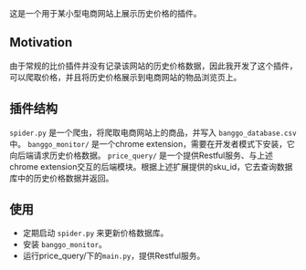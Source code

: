 这是一个用于某小型电商网站上展示历史价格的插件。

## Motivation

由于常规的比价插件并没有记录该网站的历史价格数据，因此我开发了这个插件，可以爬取价格，并且将历史价格展示到电商网站的物品浏览页上。

## 插件结构

`spider.py` 是一个爬虫，将爬取电商网站上的商品，并写入 `banggo_database.csv` 中。
`banggo_monitor/` 是一个chrome extension，需要在开发者模式下安装，它向后端请求历史价格数据。
`price_query/` 是一个提供Restful服务、与上述chrome extension交互的后端模块。根据上述扩展提供的sku_id，它去查询数据库中的历史价格数据并返回。

## 使用

- 定期启动 `spider.py` 来更新价格数据库。
- 安装 `banggo_monitor`。
- 运行price_query/下的`main.py`，提供Restful服务。

